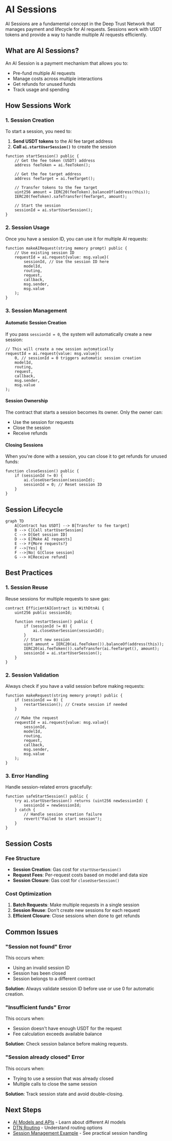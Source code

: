 # AI Sessions

AI Sessions are a fundamental concept in the Deep Trust Network that manages payment and lifecycle for AI requests. Sessions work with USDT tokens and provide a way to handle multiple AI requests efficiently.

## What are AI Sessions?

An AI Session is a payment mechanism that allows you to:

- Pre-fund multiple AI requests
- Manage costs across multiple interactions
- Get refunds for unused funds
- Track usage and spending

## How Sessions Work

### 1. Session Creation

To start a session, you need to:

1. **Send USDT tokens** to the AI fee target address
2. **Call `ai.startUserSession()`** to create the session

```solidity
function startSession() public {
    // Get the fee token (USDT) address
    address feeToken = ai.feeToken();
    
    // Get the fee target address
    address feeTarget = ai.feeTarget();
    
    // Transfer tokens to the fee target
    uint256 amount = IERC20(feeToken).balanceOf(address(this));
    IERC20(feeToken).safeTransfer(feeTarget, amount);
    
    // Start the session
    sessionId = ai.startUserSession();
}
```

### 2. Session Usage

Once you have a session ID, you can use it for multiple AI requests:

```solidity
function makeAIRequest(string memory prompt) public {
    // Use existing session ID
    requestId = ai.request{value: msg.value}(
        sessionId, // Use the session ID here
        modelId,
        routing,
        request,
        callback,
        msg.sender,
        msg.value
    );
}
```

### 3. Session Management

#### Automatic Session Creation

If you pass `sessionId = 0`, the system will automatically create a new session:

```solidity
// This will create a new session automatically
requestId = ai.request{value: msg.value}(
    0, // sessionId = 0 triggers automatic session creation
    modelId,
    routing,
    request,
    callback,
    msg.sender,
    msg.value
);
```

#### Session Ownership

The contract that starts a session becomes its owner. Only the owner can:

- Use the session for requests
- Close the session
- Receive refunds

#### Closing Sessions

When you're done with a session, you can close it to get refunds for unused funds:

```solidity
function closeSession() public {
    if (sessionId != 0) {
        ai.closeUserSession(sessionId);
        sessionId = 0; // Reset session ID
    }
}
```

## Session Lifecycle

```mermaid
graph TD
    A[Contract has USDT] --> B[Transfer to fee target]
    B --> C[Call startUserSession]
    C --> D[Get session ID]
    D --> E[Make AI requests]
    E --> F{More requests?}
    F -->|Yes| E
    F -->|No| G[Close session]
    G --> H[Receive refund]
```

## Best Practices

### 1. Session Reuse

Reuse sessions for multiple requests to save gas:

```solidity
contract EfficientAIContract is WithDtnAi {
    uint256 public sessionId;
    
    function restartSession() public {
        if (sessionId != 0) {
            ai.closeUserSession(sessionId);
        }
        // Start new session
        uint amount = IERC20(ai.feeToken()).balanceOf(address(this));
        IERC20(ai.feeToken()).safeTransfer(ai.feeTarget(), amount);
        sessionId = ai.startUserSession();
    }
}
```

### 2. Session Validation

Always check if you have a valid session before making requests:

```solidity
function makeRequest(string memory prompt) public {
    if (sessionId == 0) {
        restartSession(); // Create session if needed
    }
    
    // Make the request
    requestId = ai.request{value: msg.value}(
        sessionId,
        modelId,
        routing,
        request,
        callback,
        msg.sender,
        msg.value
    );
}
```

### 3. Error Handling

Handle session-related errors gracefully:

```solidity
function safeStartSession() public {
    try ai.startUserSession() returns (uint256 newSessionId) {
        sessionId = newSessionId;
    } catch {
        // Handle session creation failure
        revert("Failed to start session");
    }
}
```

## Session Costs

### Fee Structure

- **Session Creation**: Gas cost for `startUserSession()`
- **Request Fees**: Per-request costs based on model and data size
- **Session Closure**: Gas cost for `closeUserSession()`

### Cost Optimization

1. **Batch Requests**: Make multiple requests in a single session
2. **Session Reuse**: Don't create new sessions for each request
3. **Efficient Closure**: Close sessions when done to get refunds

## Common Issues

### "Session not found" Error

This occurs when:
- Using an invalid session ID
- Session has been closed
- Session belongs to a different contract

**Solution**: Always validate session ID before use or use 0 for automatic creation.

### "Insufficient funds" Error

This occurs when:
- Session doesn't have enough USDT for the request
- Fee calculation exceeds available balance

**Solution**: Check session balance before making requests.

### "Session already closed" Error

This occurs when:
- Trying to use a session that was already closed
- Multiple calls to close the same session

**Solution**: Track session state and avoid double-closing.

## Next Steps

- [AI Models and APIs](ai-models-apis.md) - Learn about different AI models
- [DTN Routing](dtn-routing.md) - Understand routing options
- [Session Management Example](../examples/session-management.md) - See practical session handling 